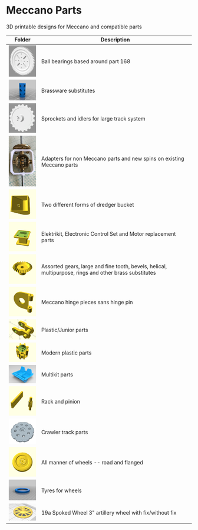 # Meccano Parts

3D printable designs for Meccano and compatible parts

Folder | Description
------ | -----------
[<img src="parts/bearings/images/part-168-with16DP-61T-raft.png" width="100">](parts/bearings#readme) | Ball bearings based around part 168
[<img src="parts/brassware/images/63-coupling.png" width="100">](parts/brassware#readme) | Brassware substitutes
[<img src="parts/crane-sprocket/images/meccano-large-track-sprocket.png" width="100">](parts/crane-sprocket#readme) | Sprockets and idlers for large track system
[<img src="parts/custom-parts/differential/images/bevel1.jpg" width="100">](parts/custom-parts#readme) | Adapters for non Meccano parts and new spins on existing Meccano parts
[<img src="parts/dredger-bucket/images/rect.png" width="100">](parts/dredger-bucket#readme) | Two different forms of dredger bucket
[<img src="parts/electrical/images/520.png" width="100">](parts/electrical#readme) | Elektrikit, Electronic Control Set and Motor replacement parts
[<img src="parts/gears/bevel/images/bevel-26.png" width="100">](parts/gears#readme) | Assorted gears, large and fine tooth, bevels, helical, multipurpose, rings and other brass substitutes
[<img src="parts/hinges/images/outer.png" width="100">](parts/hinges#readme) | Meccano hinge pieces sans hinge pin
[<img src="parts/junior/images/P74_chain_link.jpg" width="100">](parts/junior#readme) | Plastic/Junior parts
[<img src="parts/modern-plastic/images/B006_sprocket.png" width="100">](parts/modern-plastic#readme) | Modern plastic parts
[<img src="parts/multikit/images/multikit-seat.png" width="100">](parts/multikit#readme) | Multikit parts
[<img src="parts/rack-and-pinion/images/2.png" width="100">](parts/rack-and-pinion#readme) | Rack and pinion
[<img src="parts/tracks/images/d320-1.jpg" width="100">](parts/tracks#readme) | Crawler track parts
[<img src="parts/wheel/road/images/187b.png" width="100">](parts/wheel#readme) | All manner of wheels -- road and flanged
[<img src="parts/tyres/images/142b.png" width="100">](parts/tyres#readme) | Tyres for wheels
[<img src="parts/wheel/artillery_wheel_76mm/images/with_fix.jpg" width="100">](parts/wheel/artillery_wheel_76mm) | 19a Spoked Wheel 3" artillery wheel with fix/without fix